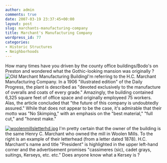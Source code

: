 ```yaml
---
author: admin
comments: true
date: 2007-03-19 23:37:45+00:00
layout: post
slug: marchants-manufacturing-company
title: Marchant's Manufacturing Company
wordpress_id: 77
categories:
- Historic Structures
- Neighborhoods
---
```


How many times have you driven by the county office buildings/Bodo's on Preston and wondered what the Gothic-looking mansion was originally ? ![Old Marchant Manufacturing Building](http://www.locohistory.org/blog/wp-content/uploads/2007/03/marchantbldg.jpg)I'm referring to the H.C. Marchant Manufacturing Company. In a 1906 "illustrated edition" of the Daily Progress, the plant is described as "devoted exclusively to the manufacture of overalls and coats of every grade." Amazingly, the building contained 6,325 square feet of office space and originally employeed 75 workers. Alas, the article concluded that "the future of this company is undoubtedly assured." While that does not appear to be the case, it's admirable that their motto was "No Skimping," with an emphasis on the "best material," "full cut," and "honest make."

[![woolenmillsletterhd.jpg](http://www.locohistory.org/blog/wp-content/uploads/2007/03/woolenmillsletterhd.jpg)](http://www.locohistory.org/blog/?attachment_id=81)
I'm pretty certain that the owner of the building is the same Henry C. Marchant who owned the mill in Woolen Mills. To the right is an example of their letterhead (from a letter dated 1878). H.C. Marchant's name and title "President" is highlighted in the upper left-hand corner and the advertisement promises "cassimeres (sic), cadet grays, suitings, Kerseys, etc. etc." Does anyone know what a Kersey is ?
